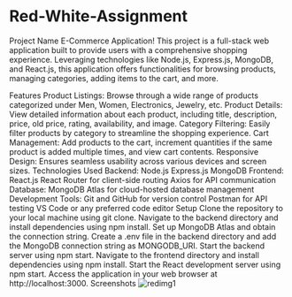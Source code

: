 # Red-White-Assignment
Project Name
E-Commerce Application! This project is a full-stack web application built to provide users with a comprehensive shopping experience. Leveraging technologies like Node.js, Express.js, MongoDB, and React.js, this application offers functionalities for browsing products, managing categories, adding items to the cart, and more.

Features
Product Listings: Browse through a wide range of products categorized under Men, Women, Electronics, Jewelry, etc.
Product Details: View detailed information about each product, including title, description, price, old price, rating, availability, and image.
Category Filtering: Easily filter products by category to streamline the shopping experience.
Cart Management: Add products to the cart, increment quantities if the same product is added multiple times, and view cart contents.
Responsive Design: Ensures seamless usability across various devices and screen sizes.
Technologies Used
Backend:
Node.js
Express.js
MongoDB
Frontend:
React.js
React Router for client-side routing
Axios for API communication
Database:
MongoDB Atlas for cloud-hosted database management
Development Tools:
Git and GitHub for version control
Postman for API testing
VS Code or any preferred code editor
Setup
Clone the repository to your local machine using git clone.
Navigate to the backend directory and install dependencies using npm install.
Set up MongoDB Atlas 
and obtain the connection string.
Create a .env file in the backend directory and add the MongoDB connection string as MONGODB_URI.
Start the backend server using npm start.
Navigate to the frontend directory and install dependencies using npm install.
Start the React development server using npm start.
Access the application in your web browser at http://localhost:3000.
Screenshots
![redimg1](https://github.com/riteshmaurya089/Red-White-Assignment/assets/119353953/3925c2d8-abb2-400a-86d1-0fa095a10ab1)
